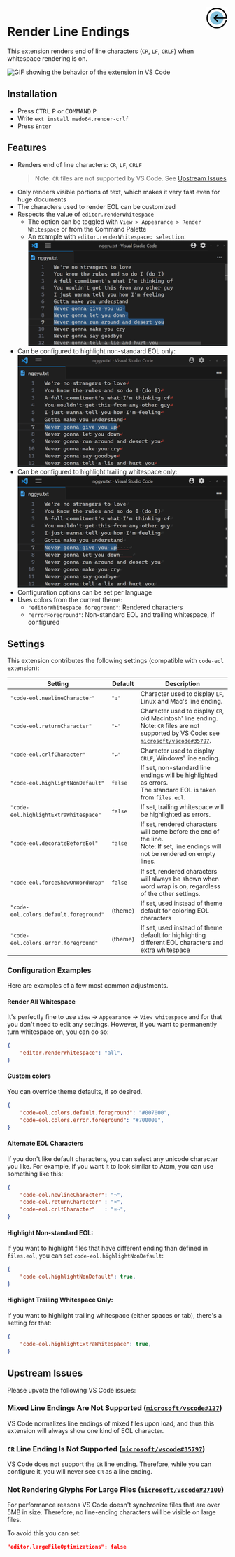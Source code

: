 <img src="https://raw.githubusercontent.com/medo64/Render-CRLF/main/images/icon.png" alt="Render Line Endings logo" align="right" width="10%" height="10%">

# Render Line Endings

This extension renders end of line characters (`CR`, `LF`, `CRLF`) when
whitespace rendering is on.

![GIF showing the behavior of the extension in VS Code](https://raw.githubusercontent.com/medo64/Render-CRLF/main/images/screenshot.gif)


## Installation

- Press <kbd>CTRL</kbd> <kbd>P</kbd> or <kbd>COMMAND</kbd> <kbd>P</kbd>
- Write `ext install medo64.render-crlf`
- Press `Enter`


## Features

- Renders end of line characters: `CR`, `LF`, `CRLF`
  > Note: `CR` files are not supported by VS Code. See [Upstream Issues](#upstream-issues)
- Only renders visible portions of text, which makes it very fast even for huge documents
- The characters used to render EOL can be customized
- Respects the value of `editor.renderWhitespace`
  - The option can be toggled with `View > Appearance > Render Whitespace` or from the Command Palette
  - An example with `editor.renderWhitespace: selection`: ![`"editor.renderWhitespace": selection`](https://raw.githubusercontent.com/medo64/Render-CRLF/main/images/screenshot-selection.png)
- Can be configured to highlight non-standard EOL only: ![`"code-eol.highlightNonDefault": true`](https://raw.githubusercontent.com/medo64/Render-CRLF/main/images/screenshot-highlight-eof.png)
- Can be configured to highlight trailing whitespace only: ![`"code-eol.highlightExtraWhitespace": true`](https://raw.githubusercontent.com/medo64/Render-CRLF/main/images/screenshot-highlight-whitespace.png)
- Configuration options can be set per language
- Uses colors from the current theme:
  - `"editorWhitespace.foreground"`: Rendered characters
  - `"errorForeground"`: Non-standard EOL and trailing whitespace, if configured


## Settings

This extension contributes the following settings (compatible with `code-eol`
extension):

| Setting                                 | Default | Description                                                                                                                                                                                     |
|-----------------------------------------|---------|-------------------------------------------------------------------------------------------------------------------------------------------------------------------------------------------------|
| `"code-eol.newlineCharacter"`           |  `"↓"`  | Character used to display `LF`, Linux and Mac's line ending.                                                                                                                                    |
| `"code-eol.returnCharacter"`            |  `"←"`  | Character used to display `CR`, old Macintosh' line ending.<br>Note: `CR` files are not supported by VS Code: see [`microsoft/vscode#35797`](https://github.com/microsoft/vscode/issues/35797). |
| `"code-eol.crlfCharacter"`              |  `"↵"`  | Character used to display `CRLF`, Windows' line ending.                                                                                                                                         |
| `"code-eol.highlightNonDefault"`        | `false` | If set, non-standard line endings will be highlighted as errors.<br>The standard EOL is taken from `files.eol`.                                                                                 |
| `"code-eol.highlightExtraWhitespace"`   | `false` | If set, trailing whitespace will be highlighted as errors.                                                                                                                                      |
| `"code-eol.decorateBeforeEol"`          | `false` | If set, rendered characters will come before the end of the line.<br>Note: If set, line endings will not be rendered on empty lines.                                                            |
| `"code-eol.forceShowOnWordWrap"`        | `false` | If set, rendered characters will always be shown when word wrap is on, regardless of the other settings.                                                                                        |
| `"code-eol.colors.default.foreground"`  | (theme) | If set, used instead of theme default for coloring EOL characters                                                                                                                               |
| `"code-eol.colors.error.foreground"`    | (theme) | If set, used instead of theme default for highlighting different EOL characters and extra whitespace                                                                                            |


### Configuration Examples

Here are examples of a few most common adjustments.


#### Render All Whitespace

It's perfectly fine to use `View` -> `Appearance` -> `View whitespace` and for that you don't need to edit any settings.
However, if you want to permanently turn whitespace on, you can do so:

~~~json
{
    "editor.renderWhitespace": "all",
}
~~~


#### Custom colors

You can override theme defaults, if so desired.

~~~json
{
    "code-eol.colors.default.foreground": "#007000",
    "code-eol.colors.error.foreground": "#700000",
}
~~~


#### Alternate EOL Characters

If you don't like default characters, you can select any unicode character you like.
For example, if you want it to look similar to Atom, you can use something like this:

~~~json
{
    "code-eol.newlineCharacter": "¬",
    "code-eol.returnCharacter" : "¤",
    "code-eol.crlfCharacter"   : "¤¬",
}
~~~


#### Highlight Non-standard EOL:

If you want to highlight files that have different ending than defined in `files.eol`, you can set `code-eol.highlightNonDefault`:

~~~json
{
    "code-eol.highlightNonDefault": true,
}
~~~


#### Highlight Trailing Whitespace Only:

If you want to highlight trailing whitespace (either spaces or tab), there's a setting for that:

~~~json
{
    "code-eol.highlightExtraWhitespace": true,
}
~~~


## Upstream Issues

Please upvote the following VS Code issues:


### Mixed Line Endings Are Not Supported ([`microsoft/vscode#127`](https://github.com/microsoft/vscode/issues/127))

VS Code normalizes line endings of mixed files upon load, and thus this
extension will always show one kind of EOL character.


### `CR` Line Ending Is Not Supported ([`microsoft/vscode#35797`](https://github.com/microsoft/vscode/issues/35797))

VS Code does not support the `CR` line ending. Therefore, while you can
configure it, you will never see `CR` as a line ending.


### Not Rendering Glyphs For Large Files ([`microsoft/vscode#27100`](https://github.com/microsoft/vscode/issues/27100))

For performance reasons VS Code doesn't synchronize files that are over 5MB in
size. Therefore, no line-ending characters will be visible on large files.

To avoid this you can set:

```json
"editor.largeFileOptimizations": false
```

